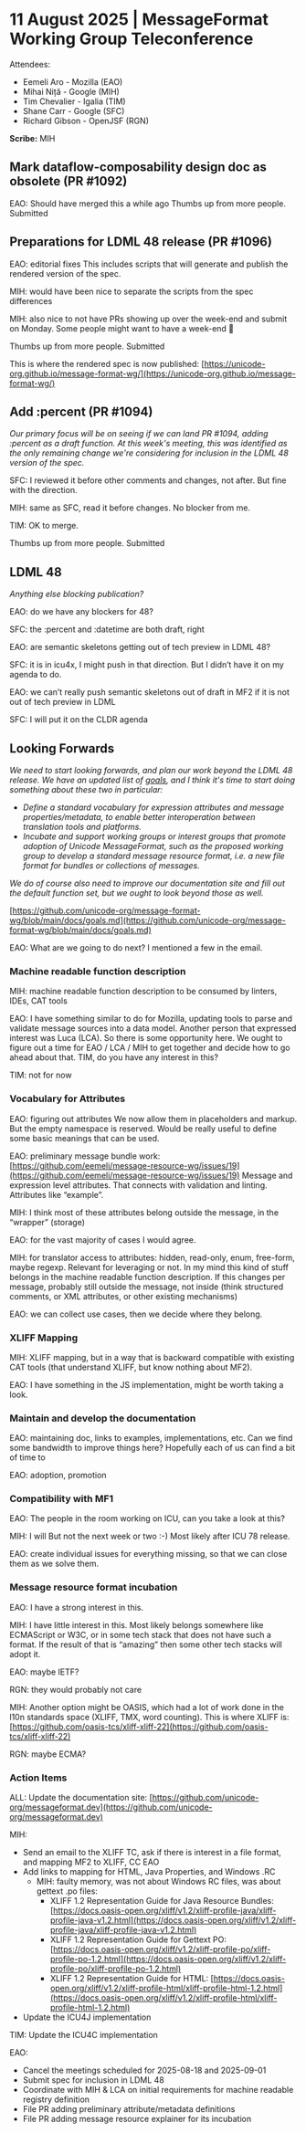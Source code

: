 # 11 August 2025 | MessageFormat Working Group Teleconference

Attendees:

- Eemeli Aro \- Mozilla (EAO)
- Mihai Niță \- Google (MIH)
- Tim Chevalier \- Igalia (TIM)
- Shane Carr \- Google (SFC)
- Richard Gibson \- OpenJSF (RGN)

**Scribe:** MIH

## Mark dataflow-composability design doc as obsolete (PR \#1092)

EAO: Should have merged this a while ago
Thumbs up from more people.
Submitted

## Preparations for LDML 48 release (PR \#1096)

EAO: editorial fixes
This includes scripts that will generate and publish the rendered version of the spec.

MIH: would have been nice to separate the scripts from the spec differences

MIH: also nice to not have PRs showing up over the week-end and submit on Monday. Some people might want to have a week-end 🙂

Thumbs up from more people.
Submitted

This is where the rendered spec is now published: [https://unicode-org.github.io/message-format-wg/](https://unicode-org.github.io/message-format-wg/)

## Add :percent (PR \#1094)

_Our primary focus will be on seeing if we can land PR \#1094, adding :percent as a draft function. At this week's meeting, this was identified as the only remaining change we're considering for inclusion in the LDML 48 version of the spec._

SFC: I reviewed it before other comments and changes, not after. But fine with the direction.

MIH: same as SFC, read it before changes. No blocker from me.

TIM: OK to merge.

Thumbs up from more people.
Submitted

## LDML 48

_Anything else blocking publication?_

EAO: do we have any blockers for 48?

SFC: the :percent and :datetime are both draft, right

EAO: are semantic skeletons getting out of tech preview in LDML 48?

SFC: it is in icu4x, I might push in that direction. But I didn’t have it on my agenda to do.

EAO: we can’t really push semantic skeletons out of draft in MF2 if it is not out of tech preview in LDML

SFC: I will put it on the CLDR agenda

## Looking Forwards

_We need to start looking forwards, and plan our work beyond the LDML 48 release. We have an updated list of [goals](https://github.com/unicode-org/message-format-wg/blob/main/docs/goals.md), and I think it's time to start doing something about these two in particular:_

- _Define a standard vocabulary for expression attributes and message properties/metadata, to enable better interoperation between translation tools and platforms._
- _Incubate and support working groups or interest groups that promote adoption of Unicode MessageFormat, such as the proposed working group to develop a standard message resource format, i.e. a new file format for bundles or collections of messages._

_We do of course also need to improve our documentation site and fill out the default function set, but we ought to look beyond those as well._

[https://github.com/unicode-org/message-format-wg/blob/main/docs/goals.md](https://github.com/unicode-org/message-format-wg/blob/main/docs/goals.md)

EAO: What are we going to do next?
I mentioned a few in the email.

### Machine readable function description

MIH: machine readable function description to be consumed by linters, IDEs, CAT tools

EAO: I have something similar to do for Mozilla, updating tools to parse and validate message sources into a data model.
Another person that expressed interest was Luca (LCA).
So there is some opportunity here.
We ought to figure out a time for EAO / LCA / MIH to get together and decide how to go ahead about that.
TIM, do you have any interest in this?

TIM: not for now

### Vocabulary for Attributes

EAO: figuring out attributes
We now allow them in placeholders and markup.
But the empty namespace is reserved.
Would be really useful to define some basic meanings that can be used.

EAO: preliminary message bundle work: [https://github.com/eemeli/message-resource-wg/issues/19](https://github.com/eemeli/message-resource-wg/issues/19)
Message and expression level attributes.
That connects with validation and linting.
Attributes like “example”.

MIH: I think most of these attributes belong outside the message, in the “wrapper” (storage)

EAO: for the vast majority of cases I would agree.

MIH: for translator access to attributes: hidden, read-only, enum, free-form, maybe regexp. Relevant for leveraging or not.
In my mind this kind of stuff belongs in the machine readable function description.
If this changes per message, probably still outside the message, not inside (think structured comments, or XML attributes, or other existing mechanisms)

EAO: we can collect use cases, then we decide where they belong.

### XLIFF Mapping

MIH: XLIFF mapping, but in a way that is backward compatible with existing CAT tools (that understand XLIFF, but know nothing about MF2).

EAO: I have something in the JS implementation, might be worth taking a look.

### Maintain and develop the documentation

EAO: maintaining doc, links to examples, implementations, etc.
Can we find some bandwidth to improve things here?
Hopefully each of us can find a bit of time to

EAO: adoption, promotion

### Compatibility with MF1

EAO: The people in the room working on ICU, can you take a look at this?

MIH: I will
But not the next week or two :-)
Most likely after ICU 78 release.

EAO: create individual issues for everything missing, so that we can close them as we solve them.

### Message resource format incubation

EAO: I have a strong interest in this.

MIH: I have little interest in this. Most likely belongs somewhere like ECMAScript or W3C, or in some tech stack that does not have such a format.
If the result of that is “amazing” then some other tech stacks will adopt it.

EAO: maybe IETF?

RGN: they would probably not care

MIH: Another option might be OASIS, which had a lot of work done in the l10n standards space (XLIFF, TMX, word counting).
This is where XLIFF is: [https://github.com/oasis-tcs/xliff-xliff-22](https://github.com/oasis-tcs/xliff-xliff-22)

RGN: maybe ECMA?

### Action Items

ALL: Update the documentation site: [https://github.com/unicode-org/messageformat.dev](https://github.com/unicode-org/messageformat.dev)

MIH:

- Send an email to the XLIFF TC, ask if there is interest in a file format, and mapping MF2 to XLIFF, CC EAO
- Add links to mapping for HTML, Java Properties, and Windows .RC
  - MIH: faulty memory, was not about Windows RC files, was about gettext .po files:
    - XLIFF 1.2 Representation Guide for Java Resource Bundles:
      [https://docs.oasis-open.org/xliff/v1.2/xliff-profile-java/xliff-profile-java-v1.2.html](https://docs.oasis-open.org/xliff/v1.2/xliff-profile-java/xliff-profile-java-v1.2.html)
    - XLIFF 1.2 Representation Guide for Gettext PO:
      [https://docs.oasis-open.org/xliff/v1.2/xliff-profile-po/xliff-profile-po-1.2.html](https://docs.oasis-open.org/xliff/v1.2/xliff-profile-po/xliff-profile-po-1.2.html)
    - XLIFF 1.2 Representation Guide for HTML:
      [https://docs.oasis-open.org/xliff/v1.2/xliff-profile-html/xliff-profile-html-1.2.html](https://docs.oasis-open.org/xliff/v1.2/xliff-profile-html/xliff-profile-html-1.2.html)
- Update the ICU4J implementation

TIM: Update the ICU4C implementation

EAO:

- Cancel the meetings scheduled for 2025-08-18 and 2025-09-01
- Submit spec for inclusion in LDML 48
- Coordinate with MIH & LCA on initial requirements for machine readable registry definition
- File PR adding preliminary attribute/metadata definitions
- File PR adding message resource explainer for its incubation
